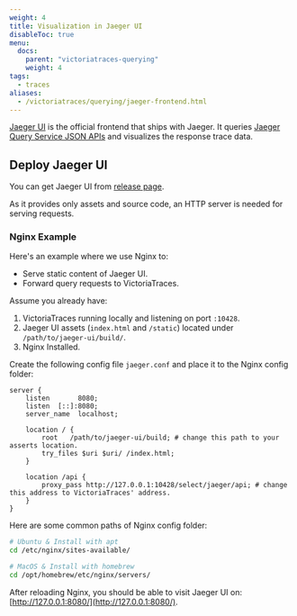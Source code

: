```yaml
---
weight: 4
title: Visualization in Jaeger UI
disableToc: true
menu:
  docs:
    parent: "victoriatraces-querying"
    weight: 4
tags:
  - traces
aliases:
  - /victoriatraces/querying/jaeger-frontend.html
---
```


[Jaeger UI](https://github.com/jaegertracing/jaeger-ui) is the official frontend that ships with Jaeger. It queries [Jaeger Query Service JSON APIs](https://www.jaegertracing.io/docs/2.6/apis/#internal-http-json)
and visualizes the response trace data.

## Deploy Jaeger UI

You can get Jaeger UI from [release page](https://github.com/jaegertracing/jaeger-ui/releases/tag/v1.70.0). 

As it provides only assets and source code, an HTTP server is needed for serving requests. 

### Nginx Example

Here's an example where we use Nginx to:
- Serve static content of Jaeger UI.
- Forward query requests to VictoriaTraces.

Assume you already have:
1. VictoriaTraces running locally and listening on port `:10428`.
2. Jaeger UI assets (`index.html` and `/static`) located under `/path/to/jaeger-ui/build/`.
3. Nginx Installed.

Create the following config file `jaeger.conf` and place it to the Nginx config folder:

```
server {
    listen       8080;
    listen  [::]:8080;
    server_name  localhost;

    location / {
        root   /path/to/jaeger-ui/build; # change this path to your asserts location.
        try_files $uri $uri/ /index.html;
    }

    location /api {
        proxy_pass http://127.0.0.1:10428/select/jaeger/api; # change this address to VictoriaTraces' address.
    }
}
```

Here are some common paths of Nginx config folder:
```sh
# Ubuntu & Install with apt
cd /etc/nginx/sites-available/

# MacOS & Install with homebrew
cd /opt/homebrew/etc/nginx/servers/
```

After reloading Nginx, you should be able to visit Jaeger UI on: [http://127.0.0.1:8080/](http://127.0.0.1:8080/).
